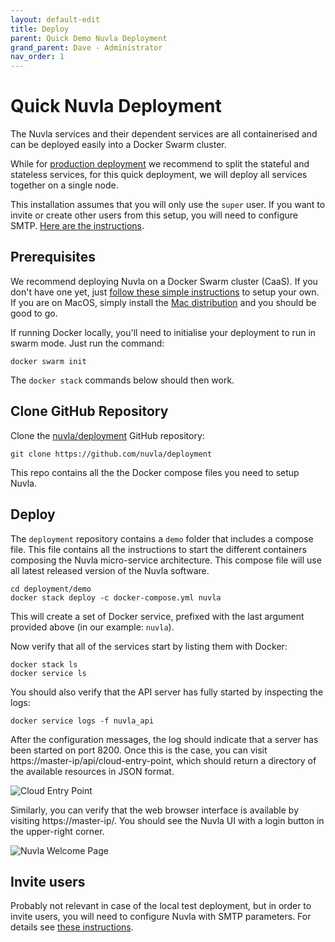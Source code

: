```yaml
---
layout: default-edit
title: Deploy
parent: Quick Demo Nuvla Deployment
grand_parent: Dave - Administrator
nav_order: 1
---
```


Quick Nuvla Deployment
================

The Nuvla services and their dependent services are all containerised and can be deployed easily into a Docker Swarm cluster.

While for [production deployment](/docs/dave/prod/nuvla-prod) we recommend to split the stateful and stateless services, for this quick deployment, we will deploy all services together on a single node.

This installation assumes that you will only use the `super` user. If you want to invite or create other users from this setup, you will need to configure SMTP. [Here are the instructions](/docs/dave/prod/nuvla-deployment#smtp-configuration). 

## Prerequisites

We recommend deploying Nuvla on a Docker Swarm cluster (CaaS). If you don't have one yet, just [follow these simple instructions](/docs/dave/quick/caas-deployment) to setup your own. If you are on MacOS, simply install the [Mac distribution](https://docs.docker.com/docker-for-mac/install/) and you should be good to go. 

If running Docker locally, you'll need to initialise your deployment to run in swarm mode. Just run the command:

    docker swarm init

The `docker stack` commands below should then work.

## Clone GitHub Repository

Clone the [nuvla/deployment](https://github.com/nuvla/deployment) GitHub
repository:

    git clone https://github.com/nuvla/deployment

This repo contains all the the Docker compose files you need to setup Nuvla.

## Deploy

The `deployment` repository contains a `demo` folder that includes a compose file. This file contains all the instructions to start the different containers composing the Nuvla micro-service architecture. This compose file will use all latest released version of the Nuvla software.

    cd deployment/demo
    docker stack deploy -c docker-compose.yml nuvla

This will create a set of Docker service, prefixed with the last argument provided above (in our example: `nuvla`).

Now verify that all of the services start by listing them with Docker:

    docker stack ls
    docker service ls

You should also verify that the API server has fully started by inspecting the logs:

    docker service logs -f nuvla_api

After the configuration messages, the log should indicate that a server has been started on port 8200. Once this is the case, you can visit https://master-ip/api/cloud-entry-point, which should return a directory of the available resources in JSON format.

![Cloud Entry Point](/docs/assets/cloud-entry-point-json.png)

Similarly, you can verify that the web browser interface is available by visiting https://master-ip/. You should see the Nuvla UI with a login button in the upper-right corner.

![Nuvla Welcome Page](/docs/assets/welcome.png)

## Invite users

Probably not relevant in case of the local test deployment, but in order to invite users, you will need to configure Nuvla with SMTP parameters. For details see [these instructions](/docs/dave/prod/nuvla-deployment#smtp-configuration).
